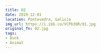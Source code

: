 ```yaml
---
title: 02
date: 2019-12-01
location: Pontevedra, Galicia
img_url: https://i.ibb.co/VCPb3QR/01.jpg
original_fn: 02.jpg
tags:
- Duck
- Animal
---
```

